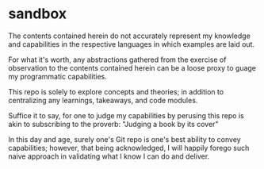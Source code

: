 # sandbox

The contents contained herein do not accurately represent my knowledge and capabilities in the respective languages in which examples are laid out.

For what it's worth, any abstractions gathered from the exercise of observation to the contents contained herein can be a loose proxy to guage my programmatic capabilities.

This repo is solely to explore concepts and theories; in addition to centralizing any learnings, takeaways, and code modules.

Suffice it to say, for one to judge my capabilities by perusing this repo is akin to subscribing to the proverb: "Judging a book by its cover"

In this day and age, surely one's Git repo is one's best ability to convey capabilities; however, that being acknowledged, I will happily forego such naive approach in validating what I know I can do and deliver.







